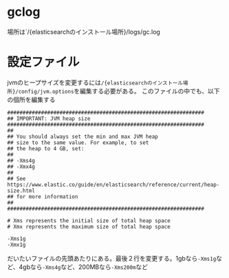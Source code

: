 # gclog
場所は`/{elasticsearchのインストール場所}/logs/gc.log

# 設定ファイル
jvmのヒープサイズを変更するには`/{elasticsearchのインストール場所}/config/jvm.options`を編集する必要がある。
このファイルの中でも、以下の個所を編集する
```
################################################################
## IMPORTANT: JVM heap size
################################################################
##
## You should always set the min and max JVM heap
## size to the same value. For example, to set
## the heap to 4 GB, set:
##
## -Xms4g
## -Xmx4g
##
## See https://www.elastic.co/guide/en/elasticsearch/reference/current/heap-size.html
## for more information
##
################################################################

# Xms represents the initial size of total heap space
# Xmx represents the maximum size of total heap space

-Xms1g
-Xmx1g
```
だいたいファイルの先頭あたりにある。最後２行を変更する。1gbなら`-Xms1g`など、4gbなら`-Xms4g`など、200MBなら`-Xms200m`など
